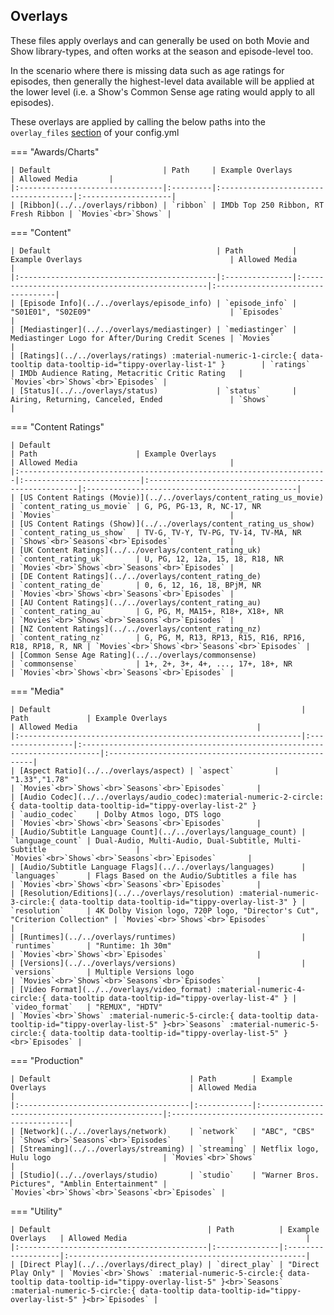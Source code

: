 ## Overlays

These files apply overlays and can generally be used on both Movie and Show library-types, and often works at the season and episode-level too.

In the scenario where there is missing data such as age ratings for episodes, then generally the highest-level data 
available will be applied at the lower level (i.e. a Show's Common Sense age rating would apply to all episodes).

These overlays are applied by calling the below paths into the `overlay_files` [section](../../../config/files) of your config.yml

=== "Awards/Charts"

    | Default                         | Path     | Example Overlays                     | Allowed Media       |
    |:--------------------------------|:---------|:-------------------------------------|:--------------------|
    | [Ribbon](../../overlays/ribbon) | `ribbon` | IMDb Top 250 Ribbon, RT Fresh Ribbon | `Movies`<br>`Shows` |

=== "Content"

    | Default                                     | Path           | Example Overlays                                 | Allowed Media                     |
    |:--------------------------------------------|:---------------|:-------------------------------------------------|:----------------------------------|
    | [Episode Info](../../overlays/episode_info) | `episode_info` | "S01E01", "S02E09"                               | `Episodes`                        |
    | [Mediastinger](../../overlays/mediastinger) | `mediastinger` | Mediastinger Logo for After/During Credit Scenes | `Movies`               |
    | [Ratings](../../overlays/ratings) :material-numeric-1-circle:{ data-tooltip data-tooltip-id="tippy-overlay-list-1" }        | `ratings`      | IMDb Audience Rating, Metacritic Critic Rating   | `Movies`<br>`Shows`<br>`Episodes` |
    | [Status](../../overlays/status)             | `status`       | Airing, Returning, Canceled, Ended               | `Shows`                           |

=== "Content Ratings"

    | Default                                                              | Path                      | Example Overlays                                      | Allowed Media                                  |
    |:---------------------------------------------------------------------|:--------------------------|:------------------------------------------------------|:-----------------------------------------------|
    | [US Content Ratings (Movie)](../../overlays/content_rating_us_movie) | `content_rating_us_movie` | G, PG, PG-13, R, NC-17, NR                            | `Movies`                                       |
    | [US Content Ratings (Show)](../../overlays/content_rating_us_show)   | `content_rating_us_show`  | TV-G, TV-Y, TV-PG, TV-14, TV-MA, NR                   | `Shows`<br>`Seasons`<br>`Episodes`             |
    | [UK Content Ratings](../../overlays/content_rating_uk)               | `content_rating_uk`       | U, PG, 12, 12a, 15, 18, R18, NR                       | `Movies`<br>`Shows`<br>`Seasons`<br>`Episodes` |
    | [DE Content Ratings](../../overlays/content_rating_de)               | `content_rating_de`       | 0, 6, 12, 16, 18, BPjM, NR                            | `Movies`<br>`Shows`<br>`Seasons`<br>`Episodes` |
    | [AU Content Ratings](../../overlays/content_rating_au)               | `content_rating_au`       | G, PG, M, MA15+, R18+, X18+, NR                       | `Movies`<br>`Shows`<br>`Seasons`<br>`Episodes` |
    | [NZ Content Ratings](../../overlays/content_rating_nz)               | `content_rating_nz`       | G, PG, M, R13, RP13, R15, R16, RP16, R18, RP18, R, NR | `Movies`<br>`Shows`<br>`Seasons`<br>`Episodes` |
    | [Common Sense Age Rating](../../overlays/commonsense)                | `commonsense`             | 1+, 2+, 3+, 4+, ..., 17+, 18+, NR                     | `Movies`<br>`Shows`<br>`Seasons`<br>`Episodes` |

=== "Media"

    | Default                                                        | Path             | Example Overlays                                                          | Allowed Media                                        |
    |:---------------------------------------------------------------|:-----------------|:--------------------------------------------------------------------------|:-----------------------------------------------------|
    | [Aspect Ratio](../../overlays/aspect) | `aspect`         | "1.33","1.78"                                                             | `Movies`<br>`Shows`<br>`Seasons`<br>`Episodes`       |
    | [Audio Codec](../../overlays/audio_codec):material-numeric-2-circle:{ data-tooltip data-tooltip-id="tippy-overlay-list-2" }                   | `audio_codec`    | Dolby Atmos logo, DTS logo                                                | `Movies`<br>`Shows`<br>`Seasons`<br>`Episodes`       |
    | [Audio/Subtitle Language Count](../../overlays/language_count) | `language_count` | Dual-Audio, Multi-Audio, Dual-Subtitle, Multi-Subtitle                    | `Movies`<br>`Shows`<br>`Seasons`<br>`Episodes`       |
    | [Audio/Subtitle Language Flags](../../overlays/languages)      | `languages`      | Flags Based on the Audio/Subtitles a file has                             | `Movies`<br>`Shows`<br>`Seasons`<br>`Episodes`       |
    | [Resolution/Editions](../../overlays/resolution) :material-numeric-3-circle:{ data-tooltip data-tooltip-id="tippy-overlay-list-3" } | `resolution`     | 4K Dolby Vision logo, 720P logo, "Director's Cut", "Criterion Collection" | `Movies`<br>`Shows`<br>`Episodes`                    |
    | [Runtimes](../../overlays/runtimes)                            | `runtimes`       | "Runtime: 1h 30m"                                                         | `Movies`<br>`Shows`<br>`Episodes`                    |
    | [Versions](../../overlays/versions)                            | `versions`       | Multiple Versions logo                                                    | `Movies`<br>`Shows`<br>`Seasons`<br>`Episodes`       |
    | [Video Format](../../overlays/video_format) :material-numeric-4-circle:{ data-tooltip data-tooltip-id="tippy-overlay-list-4" } | `video_format`   | "REMUX", "HDTV"                                                           | `Movies`<br>`Shows` :material-numeric-5-circle:{ data-tooltip data-tooltip-id="tippy-overlay-list-5" }<br>`Seasons` :material-numeric-5-circle:{ data-tooltip data-tooltip-id="tippy-overlay-list-5" }<br>`Episodes` |

=== "Production"

    | Default                               | Path        | Example Overlays                                | Allowed Media                                  |
    |:--------------------------------------|:------------|:------------------------------------------------|:-----------------------------------------------|
    | [Network](../../overlays/network)     | `network`   | "ABC", "CBS"                                    | `Shows`<br>`Seasons`<br>`Episodes`             |
    | [Streaming](../../overlays/streaming) | `streaming` | Netflix logo, Hulu logo                         | `Movies`<br>`Shows`                            |
    | [Studio](../../overlays/studio)       | `studio`    | "Warner Bros. Pictures", "Amblin Entertainment" | `Movies`<br>`Shows`<br>`Seasons`<br>`Episodes` |

=== "Utility"
    
    | Default                                   | Path          | Example Overlays   | Allowed Media                                        |
    |:------------------------------------------|:--------------|:-------------------|:-----------------------------------------------------|
    | [Direct Play](../../overlays/direct_play) | `direct_play` | "Direct Play Only" | `Movies`<br>`Shows` :material-numeric-5-circle:{ data-tooltip data-tooltip-id="tippy-overlay-list-5" }<br>`Seasons` :material-numeric-5-circle:{ data-tooltip data-tooltip-id="tippy-overlay-list-5" }<br>`Episodes` |
